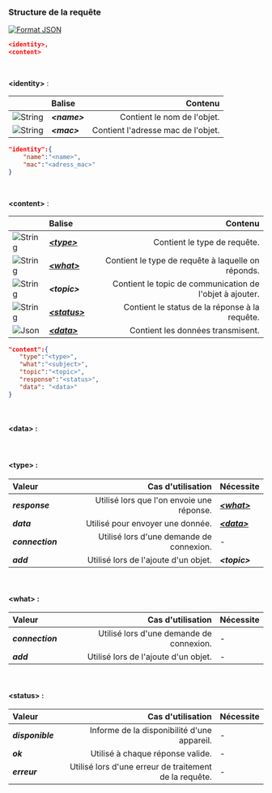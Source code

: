 
### Structure de la requête
[![Format JSON](https://img.shields.io/badge/Format-JSON-red.svg)]()
```json
<identity>,
<content>
```

<br>

**\<identity>** :

| | Balise | Contenu |
| -- | :--------------- | -----:|
| ![String](https://img.shields.io/badge/String-green.svg) | ***\<name>*** | Contient le nom de l'objet. |
| ![String](https://img.shields.io/badge/String-green.svg) | ***\<mac>*** |  Contient l'adresse mac de l'objet. |

```json
"identity":{
    "name":"<name>",
    "mac":"<adress_mac>"
}
 ```

<br>

**\<content>** :

| | Balise | Contenu |
| -- | :--------------- | -----:|
| ![String](https://img.shields.io/badge/String-green.svg) | [***\<type>***](#type) | Contient le type de requête. |
| ![String](https://img.shields.io/badge/String-green.svg) | [***\<what>***](#what) |  Contient le type de requête à laquelle on réponds. |
| ![String](https://img.shields.io/badge/String-green.svg) | ***\<topic>*** |  Contient le topic de communication de l'objet à ajouter. |
| ![String](https://img.shields.io/badge/String-green.svg) | [***\<status>***](#status) |  Contient le status de la réponse à la requête. |
| ![Json](https://img.shields.io/badge/JSON-red.svg) | [***\<data>***](#data) |  Contient les données transmisent. |

 ```json
"content":{
    "type":"<type>",
    "what":"<subject>",
    "topic":"<topic>",
    "response":"<status>",
    "data": "<data>"
}
 ```
<br>

 #### **\<data>** :



<br>

#### **\<type>** :

| Valeur | Cas d'utilisation | Nécessite |
| :--------------- | -----:| -- |
| ***response*** | Utilisé lors que l'on envoie une réponse. | [***\<what>***](#what) |
| ***data*** |  Utilisé pour envoyer une donnée. | [***\<data>***](#data) |
| ***connection*** |  Utilisé lors d'une demande de connexion. | - |
| ***add*** |  Utilisé lors de l'ajoute d'un objet. | ***\<topic>*** |

<br>

#### **\<what>** :

| Valeur | Cas d'utilisation | Nécessite |
| :--------------- | -----:| -- |
| ***connection*** |  Utilisé lors d'une demande de connexion. | - |
| ***add*** |  Utilisé lors de l'ajoute d'un objet. | - |

<br>

#### **\<status>** :

| Valeur | Cas d'utilisation | Nécessite |
| :--------------- | -----:| -- |
| ***disponible*** | Informe de la disponibilité d'une appareil. | - |
| ***ok*** |  Utilisé à chaque réponse valide. | - |
| ***erreur*** |  Utilisé lors d'une erreur de traitement de la requête. | - |